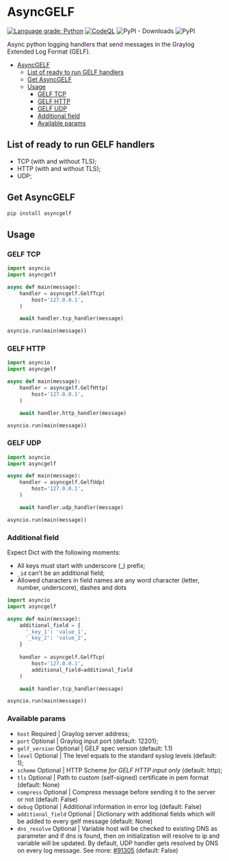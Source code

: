# AsyncGELF
[![Language grade: Python](https://img.shields.io/lgtm/grade/python/g/malinkinsa/asyncgelf.svg?logo=lgtm&logoWidth=18)](https://lgtm.com/projects/g/malinkinsa/asyncgelf/context:python)
[![CodeQL](https://github.com/malinkinsa/asyncgelf/actions/workflows/codeql-analysis.yml/badge.svg?branch=master)](https://github.com/malinkinsa/asyncgelf/actions/workflows/codeql-analysis.yml)
![PyPI - Downloads](https://img.shields.io/pypi/dm/asyncgelf)
![PyPI](https://img.shields.io/pypi/v/asyncgelf)

Async python logging handlers that send messages in the Graylog Extended Log Format (GELF).

- [AsyncGELF](#asyncgelf)
  - [List of ready to run GELF handlers](#list-of-ready-to-run-gelf-handlers)
  - [Get AsyncGELF](#get-asyncgelf)
  - [Usage](#usage)
    - [GELF TCP](#gelf-tcp)
    - [GELF HTTP](#gelf-http)
    - [GELF UDP](#gelf-udp)
    - [Additional field](#additional-field)
    - [Available params](#available-params)

## List of ready to run GELF handlers
- TCP (with and without TLS);
- HTTP (with and without TLS);
- UDP;

## Get AsyncGELF
```python
pip install asyncgelf
```

## Usage

### GELF TCP

```python
import asyncio
import asyncgelf

async def main(message):
    handler = asyncgelf.GelfTcp(
        host='127.0.0.1',
    )

    await handler.tcp_handler(message)

asyncio.run(main(message))
```

### GELF HTTP 

```python
import asyncio
import asyncgelf

async def main(message):
    handler = asyncgelf.GelfHttp(
        host='127.0.0.1',
    )

    await handler.http_handler(message)

asyncio.run(main(message))
```

### GELF UDP
```python
import asyncio
import asyncgelf

async def main(message):
    handler = asyncgelf.GelfUdp(
        host='127.0.0.1',
    )

    await handler.udp_handler(message)

asyncio.run(main(message))
```

### Additional field

Expect Dict with the following moments:
- All keys must start with underscore (_) prefix;
- ```_id``` can't be an additional field;
- Allowed characters in field names are any word character (letter, number, underscore), dashes and dots

```python
import asyncio
import asyncgelf

async def main(message):
    additional_field = {
      '_key_1': 'value_1',
      '_key_2': 'value_2',
    }
    
    handler = asyncgelf.GelfTcp(
        host='127.0.0.1',
        additional_field=additional_field
    )

    await handler.tcp_handler(message)

asyncio.run(main(message))
```

### Available params
- ```host``` Required | Graylog server address;
- ```port``` Optional | Graylog input port (default: 12201);
- ```gelf_version``` Optional | GELF spec version (default: 1.1)
- ```level``` Optional | The level equals to the standard syslog levels (default: 1);
- ```scheme``` Optional | HTTP Scheme <i>for GELF HTTP input only</i> (default: http);
- ```tls``` Optional | Path to custom (self-signed) certificate in pem format (default: None)
- ```compress``` Optional | Compress message before sending it to the server or not (default: False)
- ```debug``` Optional | Additional information in error log (default: False)
- ```additional_field``` Optional | Dictionary with additional fields which will be added to every gelf message (default: None)
- ```dns_resolve``` Optional | Variable host will be checked to existing DNS as parameter and if dns is found, then on initialization will resolve to ip and variable will be updated. By default, UDP handler gets resolved by DNS on every log message. See more: [#91305](https://github.com/python/cpython/issues/91305) (default: False)